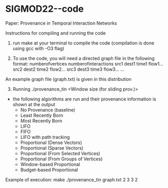 # SIGMOD22--code
Paper: Provenance in Temporal Interaction Networks

Instructions for compiling and running the code

1) run make at your terminal to compile the code (compilation is done using gcc with -O3 flag)

2) To use the code, you will need a directed graph file in the following format:
numberofvertices
numberofinteractions
src1 dest1 time1 flow1...
src2 dest2 time2 flow2...
src3 dest3 time3 flow3...
...

An example graph file (graph.txt) is given in this distribution

3) Running ./provenance_tin <graph file> <k for topk origin provenance OR numgroups> <Window size (for sliding prov.)> <budget for BudgetProv> <reduction for BudgetProv>
- the following algorithms are run and their provenance information is shown at the output
	- No Provenance (baseline)
	- Least Recently Born
	- Most Recently Born
	- LIFO
	- FIFO
	- LIFO with path tracking
	- Proportional (Dense Vectors)
	- Proportional (Sparse Vectors)
	- Proportional (From Selected Vertices) 
	- Proportional (From Groups of Vertices)
	- Window-based Proportional 
	- Budget-based Proportional

Example of execution:
make
./provenance_tin graph.txt 2 3 3 2
